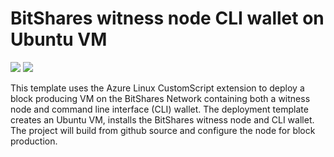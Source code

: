 # BitShares witness node CLI wallet on Ubuntu VM

<a href="https://portal.azure.com/#create/Microsoft.Template/uri/https%3A%2F%2Fraw.githubusercontent.com%2FryanRfox%2Fbitshares-core%2Fazure-ubuntu-vm%2Fazure%2Fazuredeploy.json" target="_blank"><img src="http://azuredeploy.net/deploybutton.png"/></a>
<a href="http://armviz.io/#/?load=https%3A%2F%2Fraw.githubusercontent.com%2FryanRfox%2Fbitshares-core%2Fazure-ubuntu-vm%2Fazure%2Fazuredeploy.json" target="_blank">
    <img src="http://armviz.io/visualizebutton.png"/>
</a>

This template uses the Azure Linux CustomScript extension to deploy a block producing VM on the BitShares Network containing both a witness node and command line interface (CLI) wallet.  The deployment template creates an Ubuntu VM, installs the BitShares witness node and CLI wallet.  The project will build from github source and configure the node for block production.